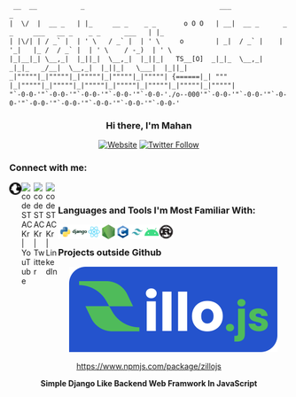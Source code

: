 ```
 __  __           _                                  ___                                                   _      
|  \/  |  __ _   | |_     __ _    _ _       o O O   | __|  __ _      _ _     ___   __ _    _ _      ___   | |_    
| |\/| | / _` |  | ' \   / _` |  | ' \     o        | _|  / _` |    | '_|   |_ /  / _` |  | ' \    / -_)  | ' \   
|_|__|_| \__,_|  |_||_|  \__,_|  |_||_|   TS__[O]  _|_|_  \__,_|   _|_|_   _/__|  \__,_|  |_||_|   \___|  |_||_|  
_|"""""|_|"""""|_|"""""|_|"""""|_|"""""| {======|_| """ |_|"""""|_|"""""|_|"""""|_|"""""|_|"""""|_|"""""|_|"""""| 
"`-0-0-'"`-0-0-'"`-0-0-'"`-0-0-'"`-0-0-'./o--000'"`-0-0-'"`-0-0-'"`-0-0-'"`-0-0-'"`-0-0-'"`-0-0-'"`-0-0-'"`-0-0-' 
```
<div align="center">

### Hi there, I'm Mahan

[![Website](https://img.shields.io/website?down_color=red&down_message=Offline&label=Mahanfr.ir&style=for-the-badge&up_message=Online&url=https%3A%2F%2Fmahanfr.ir)](https://Mahanfr.ir)
[![Twitter Follow](https://img.shields.io/twitter/follow/mahan_farzaneh?color=green&logo=twitter&style=for-the-badge)](https://twitter.com/mahan_farzaneh)
</div>

### Connect with me:

[<img align="left" alt="codeSTACKr.com" width="22px" src="https://raw.githubusercontent.com/iconic/open-iconic/master/svg/globe.svg" />][website]
[<img align="left" alt="codeSTACKr | YouTube" width="22px" src="https://cdn.jsdelivr.net/npm/simple-icons@v3/icons/youtube.svg" />][youtube]
[<img align="left" alt="codeSTACKr | Twitter" width="22px" src="https://cdn.jsdelivr.net/npm/simple-icons@v3/icons/twitter.svg" />][twitter]
[<img align="left" alt="codeSTACKr | LinkedIn" width="22px" src="https://cdn.jsdelivr.net/npm/simple-icons@v3/icons/linkedin.svg" />][linkedin]

<br />

### Languages and Tools I'm Most Familiar With:


<img align="left" alt="Python" width="26px" src="https://raw.githubusercontent.com/github/explore/80688e429a7d4ef2fca1e82350fe8e3517d3494d/topics/python/python.png" />
<img align="left" alt="django" width="26px" src="https://raw.githubusercontent.com/github/explore/80688e429a7d4ef2fca1e82350fe8e3517d3494d/topics/django/django.png" />
<img align="left" alt="React" width="26px" src="https://raw.githubusercontent.com/github/explore/e94815998e4e0713912fed477a1f346ec04c3da2/topics/react/react.png" />
<img align="left" alt="Nodejs" width="26px" src="https://raw.githubusercontent.com/github/explore/80688e429a7d4ef2fca1e82350fe8e3517d3494d/topics/nodejs/nodejs.png" />
<img align="left" alt="C" width="26px" 
src="https://raw.githubusercontent.com/github/explore/80688e429a7d4ef2fca1e82350fe8e3517d3494d/topics/c/c.png" />
<img align="left" alt="tailwind" width="26px" src="https://raw.githubusercontent.com/github/explore/80688e429a7d4ef2fca1e82350fe8e3517d3494d/topics/tailwind/tailwind.png" />
<img align="left" alt="Android" width="26px" src="https://raw.githubusercontent.com/github/explore/80688e429a7d4ef2fca1e82350fe8e3517d3494d/topics/android/android.png" />
<img align="left" alt="rust" width="26px" src="https://raw.githubusercontent.com/github/explore/80688e429a7d4ef2fca1e82350fe8e3517d3494d/topics/rust/rust.png" />
<br />

### Projects outside Github

<div align="center">

<img src="https://raw.githubusercontent.com/mahanfarzaneh2000/ZilloJs/master/documentation/Logo.svg" />

https://www.npmjs.com/package/zillojs

**Simple Django Like Backend Web Framwork In JavaScript**

</div>

[website]: https://Mahanfr.ir
[twitter]: https://twitter.com/mahan_farzaneh
[youtube]: https://youtube.com/channel/UCxyTjoykWs-MJkEY-rGsPTg
[linkedin]: https://www.linkedin.com/in/mahan-farzaneh/
